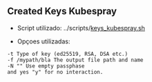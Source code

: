 ## Created Keys Kubespray

- Script utilizado: ../scripts/[keys_kubespray.sh](../scripts/keys_kubespray.sh)

- Opçoes utilizadas: 

```consle
-t Type of key (ed25519, RSA, DSA etc.)
-f /mypath/bla The output file path and name
-N "" Use empty passphase
and yes "y" for no interaction.
```